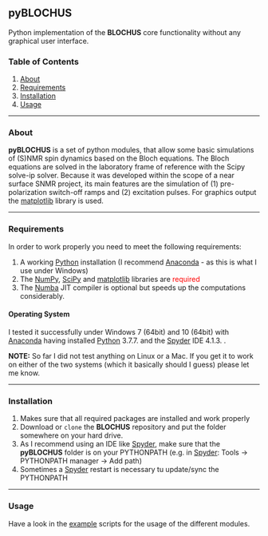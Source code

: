 ## pyBLOCHUS

Python implementation of the **BLOCHUS** core functionality without any graphical user interface.

### Table of Contents
1. [About](#about)
2. [Requirements](#requirements)
3. [Installation](#installation)
4. [Usage](#usage)

- - -
<a name="about"></a>
### About

**pyBLOCHUS** is a set of python modules, that allow some basic simulations of (S)NMR spin dynamics based on the Bloch equations. The Bloch equations are solved in the laboratory frame of reference with the Scipy solve-ip solver. Because it was developed within the scope of a near surface SNMR project, its main features are the simulation of (1) pre-polarization switch-off ramps and (2) excitation pulses. For graphics output the [matplotlib](https://matplotlib.org/) library is used.

- - -
<a name="requirements"></a>
### Requirements

In order to work properly you need to meet the following requirements:

1. A working [Python](https://www.python.org/) installation (I recommend [Anaconda](https://www.anaconda.com/products/individual) - as this is what I use under Windows)
2. The [NumPy](https://numpy.org/), [SciPy](https://www.scipy.org/) and [matplotlib](https://matplotlib.org/) libraries are <span style="color:red">required</span>
2. The [Numba](https://numba.pydata.org/) JIT compiler is optional but speeds up the computations considerably.

#### Operating System

I tested it successfully under Windows 7 (64bit) and 10 (64bit) with [Anaconda](https://www.anaconda.com/products/individual) having installed [Python](https://www.python.org/) 3.7.7. and the [Spyder](https://www.spyder-ide.org/) IDE 4.1.3. .

**NOTE:** So far I did not test anything on Linux or a Mac. If you get it to work on either of the two systems (which it basically should I guess) please let me know.

- - -
<a name="installation"></a>
### Installation

1. Makes sure that all required packages are installed and work properly
2. Download or `clone` the **BLOCHUS** repository and put the folder somewhere on your hard drive.
3. As I recommend using an IDE like [Spyder](https://www.spyder-ide.org/), make sure that the **pyBLOCHUS** folder is on your PYTHONPATH (e.g. in [Spyder](https://www.spyder-ide.org/):  Tools -> PYTHONPATH manager -> Add path)
4. Sometimes a [Spyder](https://www.spyder-ide.org/) restart is necessary tu update/sync the PYTHONPATH

- - -
<a name="usage"></a>
### Usage

Have a look in the [example](examples) scripts  for the usage of the different modules. 
